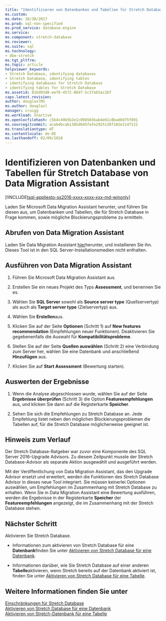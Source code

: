 ```yaml
---
title: "Identifizieren von Datenbanken und Tabellen für Stretch Database | Microsoft-Dokumentation"
ms.custom: 
ms.date: 10/30/2017
ms.prod: sql-non-specified
ms.prod_service: database-engine
ms.service: 
ms.component: stretch-database
ms.reviewer: 
ms.suite: sql
ms.technology:
- dbe-stretch
ms.tgt_pltfrm: 
ms.topic: article
helpviewer_keywords:
- Stretch Database, identifying databases
- Stretch Database, identifying tables
- identifying databases for Stretch Database
- identifying tables for Stretch Database
ms.assetid: 81bd93d8-eef8-4572-88d7-5c37ab5ac2bf
caps.latest.revision: 
author: douglaslMS
ms.author: douglasl
manager: craigg
ms.workload: Inactive
ms.openlocfilehash: c5b4c49b5b2e1c098503bab4e61c8bad0d75f891
ms.sourcegitcommit: acab4bcab1385d645fafe2925130f102e114f122
ms.translationtype: HT
ms.contentlocale: de-DE
ms.lasthandoff: 02/09/2018
---
```

# <a name="identify-databases-and-tables-for-stretch-database-with-data-migration-assistant"></a>Identifizieren von Datenbanken und Tabellen für Stretch Database von Data Migration Assistant
[!INCLUDE[tsql-appliesto-ss2016-xxxx-xxxx-xxx-md-winonly](../../includes/tsql-appliesto-ss2016-xxxx-xxxx-xxx-md-winonly.md)]


  Laden Sie Microsoft Data Migration Assistant herunter, und führen Sie diesen aus, um Datenbanken und Tabellen, die für Stretch Database in Frage kommen, sowie mögliche Blockierungsprobleme zu ermitteln.
  
## <a name="get-data-migration-assistant"></a>Abrufen von Data Migration Assistant
 Laden Sie Data Migration Assistant [hier](https://www.microsoft.com/download/details.aspx?id=53595)herunter, und installieren Sie ihn. Dieses Tool ist in den SQL Server-Installationsmedien nicht enthalten.  
  
## <a name="run-data-migration-assistant"></a>Ausführen von Data Migration Assistant  
  
1.  Führen Sie Microsoft Data Migration Assistant aus.  

2.  Erstellen Sie ein neues Projekt des Typs **Assessment**, und benennen Sie es.

3.  Wählen Sie **SQL Server** sowohl als **Source server type** (Quellservertyp) als auch als **Target server type** (Zielservertyp) aus.

4.  Wählen Sie **Erstellen**aus. 

5. Klicken Sie auf der Seite **Optionen** (Schritt 1) auf **New features recommendation** (Empfehlungen neuer Funktionen). Deaktivieren Sie gegebenenfalls die Auswahl für **Kompatibilitätsprobleme**.

6.  Stellen Sie auf der Seite **Quellen auswählen** (Schritt 2) eine Verbindung zum Server her, wählen Sie eine Datenbank und anschließend **Hinzufügen** aus.

7.  Klicken Sie auf **Start Assessment** (Bewertung starten).

## <a name="review-the-results"></a>Auswerten der Ergebnisse  
  
1.  Wenn die Analyse abgeschlossen wurde, wählen Sie auf der Seite **Ergebnisse überprüfen** (Schritt 3) die Option **Featureempfehlungen** aus, und klicken Sie dann auf die Registerkarte **Speicher**.

2.  Sehen Sie sich die Empfehlungen zu Stretch Database an. Jede Empfehlung listet neben den möglichen Blockierungsproblemen die Tabellen auf, für die Stretch Database möglicherweise geeignet ist.

## <a name="historical-note"></a>Hinweis zum Verlauf
Der Stretch Database-Ratgeber war zuvor eine Komponente des SQL Server 2016-Upgrade Advisors. Zu diesem Zeitpunkt musste der Stretch Database-Advisor als separate Aktion ausgewählt und ausgeführt werden.

Mit der Veröffentlichung von Data Migration Assistant, das den Upgrade Advisor ersetzt und erweitert, werden die Funktionen des Stretch Database Advisor in dieses neue Tool integriert. Sie müssen keinerlei Optionen auswählen, um Empfehlungen im Zusammenhang mit Stretch Database zu erhalten. Wenn Sie in Data Migration Assistant eine Bewertung ausführen, werden die Ergebnisse in der Registerkarte **Speicher** der **Featureempfehlungen** angezeigt, die im Zusammenhang mit der Stretch Database stehen.
  
## <a name="next-step"></a>Nächster Schritt  
 Aktivieren Sie Stretch Database.  
  
-   Informationen zum aktivieren von Stretch Database für eine **Datenbank**finden Sie unter [Aktivieren von Stretch Database für eine Datenbank](../../sql-server/stretch-database/enable-stretch-database-for-a-database.md).  
  
-   Informationen darüber, wie Sie Stretch Database auf einer anderen **Tabelle**aktivieren, wenn Stretch bereits auf der Datenbank aktiviert ist, finden Sie unter [Aktivieren von Stretch Database für eine Tabelle](../../sql-server/stretch-database/enable-stretch-database-for-a-table.md). 
  
## <a name="see-also"></a>Weitere Informationen finden Sie unter  
 [Einschränkungen für Stretch Database](../../sql-server/stretch-database/limitations-for-stretch-database.md)   
 [Aktivieren von Stretch Database für eine Datenbank](../../sql-server/stretch-database/enable-stretch-database-for-a-database.md)   
 [Aktivieren von Stretch-Datenbank für eine Tabelle](../../sql-server/stretch-database/enable-stretch-database-for-a-table.md)  
  
  
